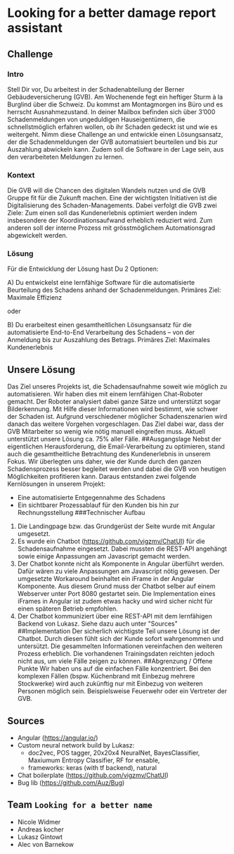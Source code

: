 # Looking for a better damage report assistant
## Challenge
### Intro
Stell Dir vor, Du arbeitest in der Schadenabteilung der Berner Gebäudeversicherung (GVB). Am Wochenende fegt ein heftiger Sturm à la Burglind über die Schweiz. Du kommst am Montagmorgen ins Büro und es herrscht Ausnahmezustand. In deiner Mailbox befinden sich über 3’000 Schadenmeldungen von ungeduldigen Hauseigentümern, die schnellstmöglich erfahren wollen, ob ihr Schaden gedeckt ist und wie es weitergeht.
Nimm diese Challenge an und entwickle einen Lösungsansatz, der die Schadenmeldungen der GVB automatisiert beurteilen und bis zur Auszahlung abwickeln kann. Zudem soll die Software in der Lage sein, aus den verarbeiteten Meldungen zu lernen.
### Kontext
Die GVB will die Chancen des digitalen Wandels nutzen und die GVB Gruppe fit für die Zukunft machen. Eine der wichtigsten Initiativen ist die Digitalisierung des Schaden-Managements. Dabei verfolgt die GVB zwei Ziele: Zum einen soll das Kundenerlebnis optimiert werden indem insbesondere der Koordinationsaufwand erheblich reduziert wird. Zum anderen soll der interne Prozess mit grösstmöglichem Automationsgrad abgewickelt werden.
### Lösung
Für die Entwicklung der Lösung hast Du 2 Optionen:

A) Du entwickelst eine lernfähige Software für die automatisierte Beurteilung des Schadens anhand der Schadenmeldungen. Primäres Ziel: Maximale Effizienz

oder

B) Du erarbeitest einen gesamtheitlichen Lösungsansatz für die automatisierte End-to-End Verarbeitung des Schadens – von der Anmeldung bis zur Auszahlung des Betrags. Primäres Ziel: Maximales Kundenerlebnis
## Unsere Lösung
Das Ziel unseres Projekts ist, die Schadensaufnahme soweit wie möglich zu automatisieren. Wir haben dies mit einem lernfähigen Chat-Roboter gemacht. Der Roboter analysiert dabei ganze Sätze und unterstützt sogar Bilderkennung. Mit Hilfe dieser Informationen wird bestimmt, wie schwer der Schaden ist. Aufgrund verschiedener möglicher Schadenszenarien wird danach das weitere Vorgehen vorgeschlagen. Das Ziel dabei war, dass der GVB Mitarbeiter so wenig wie nötig manuell eingreifen muss. Aktuell unterstützt unsere Lösung ca. 75% aller Fälle.
##Ausgangslage
Nebst der eigentlichen Herausforderung, die Email-Verarbeitung zu optimieren, stand auch die gesamtheitliche Betrachtung des Kundenerlebnis in unserem Fokus.
Wir überlegten uns daher, wie der Kunde durch den ganzen Schadensprozess besser begleitet werden und dabei die GVB von heutigen Möglichkeiten profitieren kann.
Daraus entstanden zwei folgende Kernlösungen in unserem Projekt:
- Eine automatisierte Entgegennahme des Schadens
- Ein sichtbarer Prozessablauf für den Kunden bis hin zur Rechnungsstellung
###Technischer Aufbau
1. Die Landingpage bzw. das Grundgerüst der Seite wurde mit Angular umgesetzt.
2. Es wurde ein Chatbot (https://github.com/vigzmv/ChatUI) für die Schadensaufnahme eingesetzt. Dabei mussten die REST-API angehängt sowie einige Anpassungen am Javascript gemacht werden.
3. Der Chatbot konnte nicht als Komponente in Angular überführt werden. Dafür wären zu viele Anpassungen am Javascript nötig gewesen. Der umgesetzte Workaround beinhaltet ein iFrame in der Angular Komponente. Aus diesem Grund muss der Chatbot selber auf einem Webserver unter Port 8080 gestartet sein. Die Implementation eines iFrames in Angular ist zudem etwas hacky und wird sicher nicht für einen späteren Betrieb empfohlen.
4. Der Chatbot kommuniziert über eine REST-API mit dem lernfähigen Backend von Lukasz. Siehe dazu auch unter "Sources"
##Implementation
Der sicherlich wichtigste Teil unsere Lösung ist der Chatbot. Durch diesen fühlt sich der Kunde sofort wahrgenommen und untersützt. Die gesammelten Informationen vereinfachen den weiteren Prozess erheblich. Die vorhandenen Trainingsdaten reichten jedoch nicht aus, um viele Fälle zeigen zu können.
##Abgrenzung / Offene Punkte
Wir haben uns auf die einfachen Fälle konzentriert. Bei den komplexen Fällen (bspw. Küchenbrand mit Einbezug mehrere Stockwerke) wird auch zukünftig nur mit Einbezug von weiteren Personen möglich sein. Beispielsweise Feuerwehr oder ein Vertreter der GVB.
## Sources
- Angular (https://angular.io/)
- Custom neural network build by Lukasz: 
    - doc2vec, POS tagger, 20x20x4 NeuralNet, BayesClassifier, Maxiumum Entropy Classifier, RF for ensable, 
    - frameworks: keras (with tf backend), natural
- Chat boilerplate (https://github.com/vigzmv/ChatUI)
- Bug lib (https://github.com/Auz/Bug)
## Team `Looking for a better name`
- Nicole Widmer
- Andreas kocher
- Lukasz Gintowt
- Alec von Barnekow